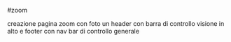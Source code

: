 #zoom

creazione pagina zoom con foto un header con barra di controllo visione in alto 
e footer con nav bar di controllo generale 